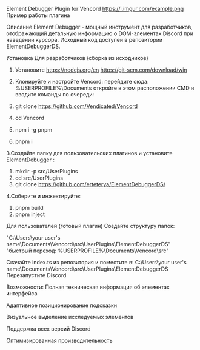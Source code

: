 Element Debugger Plugin for Vencord
https://i.imgur.com/example.png
Пример работы плагина

Описание
Element Debugger - мощный инструмент для разработчиков, отображающий детальную информацию о DOM-элементах Discord при наведении курсора. Исходный код доступен в репозитории ElementDebuggerDS.

Установка
Для разработчиков (сборка из исходников)
1. Установите
https://nodejs.org/en
https://git-scm.com/download/win
 
2. Клонируйте и настройте Vencord:
перейдите сюда: %USERPROFILE%\Documents
откройте в этом расположении CMD и вводите команды по очереди:

1. git clone https://github.com/Vendicated/Vencord
2. cd Vencord
3. npm i -g pnpm
4. pnpm i

3.Создайте папку для пользовательских плагинов и установите ElementDebugger :
1. mkdir -p src/UserPlugins
2. cd src/UserPlugins
3. git clone https://github.com/erteterya/ElementDebuggerDS/

4.Соберите и инжектируйте:
1. pnpm build
2. pnpm inject

Для пользователей (готовый плагин)
Создайте структуру папок:

 "C:\Users\your user's name\Documents\Vencord\src\UserPlugins\ElementDebuggerDS"
"быстрый переход: %USERPROFILE%\Documents\Vencord\src\"

Скачайте index.ts из репозитория и поместите в:
C:\Users\your user's name\Documents\Vencord\src\UserPlugins\ElementDebuggerDS\
Перезапустите Discord

Возможности:
Полная техническая информация об элементах интерфейса

Адаптивное позиционирование подсказки

Визуальное выделение исследуемых элементов

Поддержка всех версий Discord

Оптимизированная производительность
